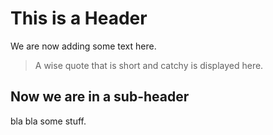 # This is a Header

We are now adding some text here. 

> A wise quote that is short and catchy is displayed here.


## Now we are in a sub-header

bla bla some stuff. 
